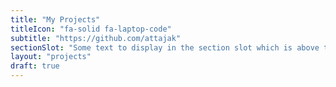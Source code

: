 ```yaml
---
title: "My Projects"
titleIcon: "fa-solid fa-laptop-code"
subtitle: "https://github.com/attajak"
sectionSlot: "Some text to display in the section slot which is above the related articles list."
layout: "projects"
draft: true
---
```

